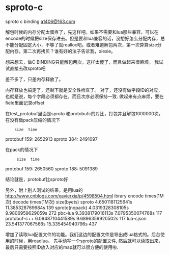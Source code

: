 # sproto-c
sproto c binding  a1406@163.com

解包时候的内存分配太蛋疼了，先这样吧。如果不需要和lua那些兼容，可以在encode的时候把size保存进去。但是要和lua兼容的话，没想好怎么分配内存，总不能分配固定大小，不够了就realloc吧。或者难道解包两次，第一次算算size分配内存，第二次再拷贝？谁有好的法子告诉我，xiexie。

想来想去，做C BINDING只能解包两次，这样太傻了，而且做起来很麻烦。
我试试直接去改sproto吧

差不多了，只差内存释放了。

内存释放也搞定了，还剩下就是安全性检查了。
对了，还没有做字段ID的对应，也就是说，每个字段必须都存在，而且次序必须保持一致. 做起来有点麻烦，要在field里面记录offset

在test_protobuf里面是sproto 和protobufc的对比，打包并且解包1000000次，在没有做pack压缩的情况下

        size  time
protobuf 159: 2652913
sproto   384: 2491097

在pack的情况下

         size  time
protobuf 159: 2650560
sproto   188: 5091389


结论就是，protobuf比sproto好


另外，附上别人测试的结果，是用lua的    http://www.cnblogs.com/xavierxia/p/4598504.html
	ibrary             encode times(1M次)               decode times(1M次)            size(byets)
	sproto                4.6501181125641s                11.385328769684s              139
	sproto(nopack)        4.0319328308105s                9.9806959629059s              272
	pbc-lua               9.3938179016113s                7.0795350074768s              117
	protobuf-c++          6.0948710441589s                9.6896359920502s              117
	lua-cjson             23.541377067566s                15.335454940796s              437



增加了读取lua配置文件的功能。我们这边的配置文件是导出成lua格式的。后台使用的时候，用readlua。
先手动写一个sproto的配置文件, 然后就可以读取出来，最后只需要按照ID放入对应的map就可以很方便的使用啦.
